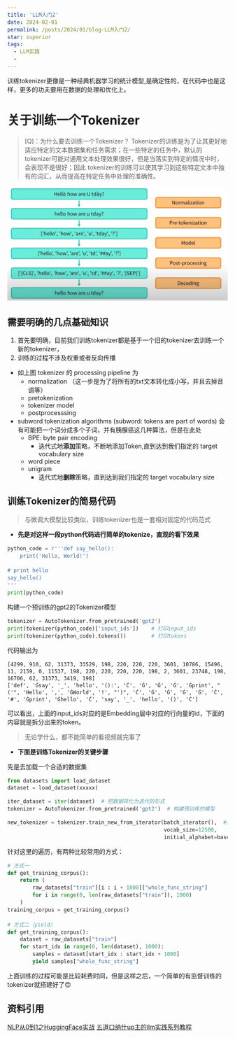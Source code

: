 ```yaml
---
title: 'LLM入门2'
date: 2024-02-01
permalink: /posts/2024/01/blog-LLM入门2/
star: superior
tags:
  - LLM实践
  - 
---
```


训练tokenizer更像是一种经典机器学习的统计模型,是确定性的，在代码中也是这样，更多的功夫要用在数据的处理和优化上。

# 关于训练一个Tokenizer

> [Q]：为什么要去训练一个Tokenizer？
> Tokenizer的训练是为了让其更好地适应特定的文本数据集和任务需求；在一些特定的任务中，默认的
> tokenizer可能对通用文本处理效果很好，但是当落实到特定的情况中时，会表现不是很好；因此
> tokenizer的训练可以使其学习到这些特定文本中独有的词汇，从而提高在特定任务中处理的准确性。

![训练Tokenizer的过程](/images/blog/Blogllm/image-1.png)

## 需要明确的几点基础知识

1. 首先要明确，目前我们训练tokenizer都是基于一个旧的tokenizer去训练一个新的tokenizer，
2. 训练的过程不涉及权重或者反向传播
- 如上图 tokenizer 的 processing pipeline 为
    - normalization  （这一步是为了将所有的txt文本转化成小写，并且去掉音调等）
    - pretokenization
    - tokenizer model
    - postprocesssing
- subword tokenization algorithms (subword: tokens are part of words) 会有可能把一个词分成多个子词，并有胰腺癌这几种算法，但是在此处
    - BPE: byte pair encoding
        - 迭代式地**添加**策略，不断地添加Token,直到达到我们指定的 target vocabulary size
    - word piece
    - unigram
        - 迭代式地**删除**策略，直到达到我们指定的 target vocabulary size

## 训练Tokenizer的简易代码

> 与微调大模型比较类似，训练tokenizer也是一套相对固定的代码范式

* **先是对这样一段python代码进行简单的tokenize，直观的看下效果**

```python
python_code = r'''def say_hello():
    print('Hello, World!')
    
# print hello
say_hello()
'''
print(python_code)
```

构建一个预训练的gpt2的Tokenizer模型

```python
tokenizer = AutoTokenizer.from_pretrained('gpt2') 
print(tokenizer(python_code)['input_ids'])    # 打印input_ids 
print(tokenizer(python_code).tokens())        # 打印tokens
```

代码输出为
```
[4299, 910, 62, 31373, 33529, 198, 220, 220, 220, 3601, 10786, 15496, 11, 2159, 0, 11537, 198, 220, 220, 220, 220, 198, 2, 3601, 23748, 198, 16706, 62, 31373, 3419, 198]
['def', 'Ġsay', '_', 'hello', '():', 'Ċ', 'Ġ', 'Ġ', 'Ġ', 'Ġprint', "('", 'Hello', ',', 'ĠWorld', '!', "')", 'Ċ', 'Ġ', 'Ġ', 'Ġ', 'Ġ', 'Ċ', '#', 'Ġprint', 'Ġhello', 'Ċ', 'say', '_', 'hello', '()', 'Ċ']
```
可以看出，上面的input_ids对应的是Embedding层中对应的行向量的id，下面的内容就是拆分出来的token。

> 无论学什么，都不能简单的看视频就完事了

* **下面是训练Tokenizer的关键步骤**

先是去加载一个合适的数据集

```python
from datasets import load_dataset
dataset = load_dataset(xxxxx) 
```

```python
iter_dataset = iter(dataset)  # 把数据转化为迭代的形式
tokenizer = AutoTokenizer.from_pretrained('gpt2')  # 构建预训练的模型
```

``` python 
new_tokenizer = tokenizer.train_new_from_iterator(batch_iterator(),  #这里是我们的对数据写的一个批次化的迭代器
                                                  vocab_size=12500, 
                                                  initial_alphabet=base_vocab)
```

针对这里的遍历，有两种比较常用的方式：

```python
# 方式一
def get_training_corpus():
    return (
        raw_datasets["train"][i : i + 1000]["whole_func_string"]
        for i in range(0, len(raw_datasets["train"]), 1000)
    )
training_corpus = get_training_corpus()

# 方式二（yield）
def get_training_corpus():
    dataset = raw_datasets["train"]
    for start_idx in range(0, len(dataset), 1000):
        samples = dataset[start_idx : start_idx + 1000]
        yield samples["whole_func_string"]
```
上面训练的过程可能是比较耗费时间，但是这样之后，一个简单的有监督训练的tokenizer就搭建好了😍



## 资料引用
[NLP从0到1之HuggingFace实战](https://zhuanlan.zhihu.com/p/657047389)
[五道口纳什up主的llm实践系列教程](https://www.bilibili.com/video/BV1Sk4y1P7LK)
